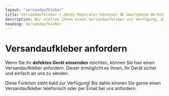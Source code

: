 ```yaml
---
layout: "versandaufkleber"
title: Versandaufkleber ‣ Handy Reparatur Hannover 🛠️ Smartphone Werkstatt
description: Wir stellen Ihnen einen Versandaufkleber zur Verfügung, damit Sie Ihr defektes Gerät sicher und einfach an uns senden können.
heading: Versandaufkleber
---
```


# Versandaufkleber anfordern

Wenn Sie ihr **defektes Gerät einsenden** möchten, können Sie hier einen Versandaufkleber anfordern. Dieser ermöglicht es Ihnen, Ihr Gerät sicher und einfach an uns zu senden.

<span class="text-2xl font-bold">Diese Funktion steht bald zur Verfügung! Bis dahin können Sie gerne einen Versandaufkleber telefonisch oder per Email bei uns anfordern.</span>
